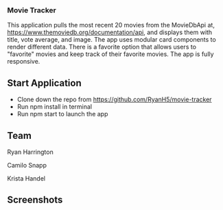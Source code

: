 ### Movie Tracker

This application pulls the most recent 20 movies from the MovieDbApi at, https://www.themoviedb.org/documentation/api, and displays them with title, vote average, and image. The app uses modular card components to render different data. There is a favorite option that allows users to "favorite" movies and keep track of their favorite movies. The app is fully responsive.

## Start Application
- Clone down the repo from https://github.com/RyanH5/movie-tracker
- Run npm install in terminal
- Run npm start to launch the app

## Team
Ryan Harrington 

Camilo Snapp

Krista Handel

## Screenshots

